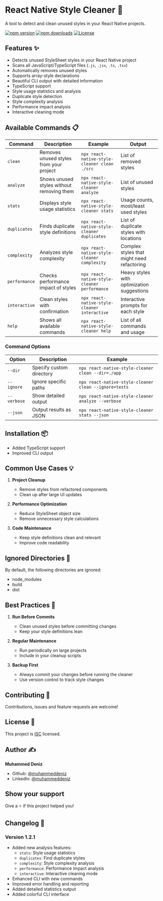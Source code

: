 # React Native Style Cleaner 🧹

A tool to detect and clean unused styles in your React Native projects.

[![npm version](https://img.shields.io/npm/v/react-native-style-cleaner.svg)](https://www.npmjs.com/package/react-native-style-cleaner)
[![npm downloads](https://img.shields.io/npm/dm/react-native-style-cleaner.svg)](https://www.npmjs.com/package/react-native-style-cleaner)
[![License](https://img.shields.io/npm/l/react-native-style-cleaner.svg)](https://github.com/muhammeddeniz/react-native-style-cleaner/blob/master/LICENSE)

## Features ✨

- Detects unused StyleSheet styles in your React Native project
- Scans all JavaScript/TypeScript files (`.js`, `.jsx`, `.ts`, `.tsx`)
- Automatically removes unused styles
- Supports array-style declarations
- Beautiful CLI output with detailed information
- TypeScript support
- Style usage statistics and analysis
- Duplicate style detection
- Style complexity analysis
- Performance impact analysis
- Interactive cleaning mode

## Available Commands 📋

| Command       | Description                               | Example                                      | Output                                     |
| ------------- | ----------------------------------------- | -------------------------------------------- | ------------------------------------------ |
| `clean`       | Removes unused styles from your project   | `npx react-native-style-cleaner clean ./src` | List of removed styles                     |
| `analyze`     | Shows unused styles without removing them | `npx react-native-style-cleaner analyze`     | List of unused styles                      |
| `stats`       | Displays style usage statistics           | `npx react-native-style-cleaner stats`       | Usage counts, most/least used styles       |
| `duplicates`  | Finds duplicate style definitions         | `npx react-native-style-cleaner duplicates`  | List of duplicate styles with locations    |
| `complexity`  | Analyzes style complexity                 | `npx react-native-style-cleaner complexity`  | Complex styles that might need refactoring |
| `performance` | Checks performance impact of styles       | `npx react-native-style-cleaner performance` | Heavy styles with optimization suggestions |
| `interactive` | Clean styles with confirmation            | `npx react-native-style-cleaner interactive` | Interactive prompts for each style         |
| `help`        | Shows all available commands              | `npx react-native-style-cleaner help`        | List of all commands and usage             |

### Command Options

| Option      | Description              | Example                                               |
| ----------- | ------------------------ | ----------------------------------------------------- |
| `--dir`     | Specify custom directory | `npx react-native-style-cleaner clean --dir=./app`    |
| `--ignore`  | Ignore specific paths    | `npx react-native-style-cleaner clean --ignore=tests` |
| `--verbose` | Show detailed output     | `npx react-native-style-cleaner analyze --verbose`    |
| `--json`    | Output results as JSON   | `npx react-native-style-cleaner stats --json`         |

## Installation 📦

- Added TypeScript support
- Improved CLI output

## Common Use Cases 💡

1. **Project Cleanup**

   - Remove styles from refactored components
   - Clean up after large UI updates

2. **Performance Optimization**

   - Reduce StyleSheet object size
   - Remove unnecessary style calculations

3. **Code Maintenance**
   - Keep style definitions clean and relevant
   - Improve code readability

## Ignored Directories 🚫

By default, the following directories are ignored:

- node_modules
- build
- dist

## Best Practices 🌟

1. **Run Before Commits**

   - Clean unused styles before committing changes
   - Keep your style definitions lean

2. **Regular Maintenance**

   - Run periodically on large projects
   - Include in your cleanup scripts

3. **Backup First**
   - Always commit your changes before running the cleaner
   - Use version control to track style changes

## Contributing 🤝

Contributions, issues and feature requests are welcome!

## License 📝

This project is [ISC](LICENSE) licensed.

## Author ✍️

**Muhammed Deniz**

- Github: [@muhammeddeniz](https://github.com/muhammeddeniz)
- LinkedIn: [@muhammeddeniz](https://linkedin.com/in/muhammeddeniz)

## Show your support

Give a ⭐️ if this project helped you!

## Changelog 📝

### Version 1.2.1

- Added new analysis features:
  - `stats`: Style usage statistics
  - `duplicates`: Find duplicate styles
  - `complexity`: Style complexity analysis
  - `performance`: Performance impact analysis
  - `interactive`: Interactive cleaning mode
- Enhanced CLI with new commands
- Improved error handling and reporting
- Added detailed statistics output
- Added colorful CLI interface
